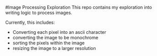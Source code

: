 #Image Processing Exploration
This repo contains my exploration into writing logic to process images.

Currently, this includes:
- Converting each pixel into an ascii character
- converting the image to be monochrome
- sorting the pixels within the image
- resizing the image to a larger resolution